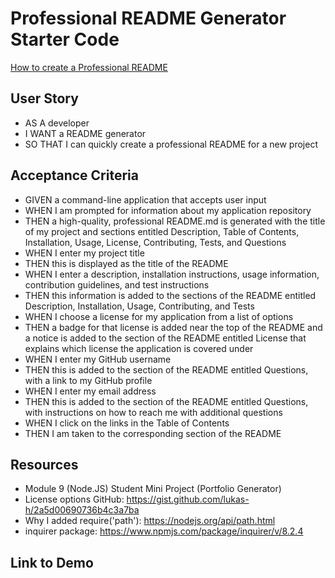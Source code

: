 # Professional README Generator Starter Code

[How to create a Professional README](https://coding-boot-camp.github.io/full-stack/github/professional-readme-guide)

## User Story

- AS A developer
- I WANT a README generator
- SO THAT I can quickly create a professional README for a new project

## Acceptance Criteria 

- GIVEN a command-line application that accepts user input
- WHEN I am prompted for information about my application repository
- THEN a high-quality, professional README.md is generated with the title of my project and sections entitled Description, Table of Contents, Installation, Usage, License, Contributing, Tests, and Questions
- WHEN I enter my project title
- THEN this is displayed as the title of the README
- WHEN I enter a description, installation instructions, usage information, contribution guidelines, and test instructions
- THEN this information is added to the sections of the README entitled Description, Installation, Usage, Contributing, and Tests
- WHEN I choose a license for my application from a list of options
- THEN a badge for that license is added near the top of the README and a notice is added to the section of the README entitled License that explains which license the application is covered under
- WHEN I enter my GitHub username
- THEN this is added to the section of the README entitled Questions, with a link to my GitHub profile
- WHEN I enter my email address
- THEN this is added to the section of the README entitled Questions, with instructions on how to reach me with additional questions
- WHEN I click on the links in the Table of Contents
- THEN I am taken to the corresponding section of the README

## Resources 

- Module 9 (Node.JS) Student Mini Project (Portfolio Generator)
- License options GitHub: https://gist.github.com/lukas-h/2a5d00690736b4c3a7ba 
- Why I added require('path'): https://nodejs.org/api/path.html 
- inquirer package: https://www.npmjs.com/package/inquirer/v/8.2.4 

## Link to Demo